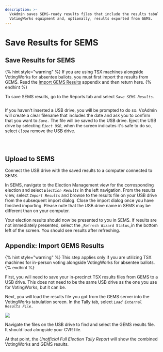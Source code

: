 ```yaml
---
description: >-
  VxAdmin saves SEMS-ready results files that include the results tabulated by
  VotingWorks equipment and, optionally, results exported from GEMS.
---
```


# Save Results for SEMS

## Save Results for SEMS

{% hint style="warning" %}
If you are using TSX machines alongside VotingWorks for absentee ballots, you must first import the results from GEMS. Read the [Import GEMS Results](export-results.md#appendix-import-gems-results) appendix and then return here.
{% endhint %}

To save SEMS results, go to the Reports tab and select _`Save SEMS Results`_.

<figure><img src="../.gitbook/assets/image (85).png" alt=""><figcaption></figcaption></figure>

If you haven't inserted a USB drive, you will be prompted to do so. VxAdmin will create a clear filename that includes the date and ask you to confirm that you want to _`Save.`_ The file will be saved to the USB drive. Eject the USB drive by selecting _`Eject USB`_, when the screen indicates it's safe to do so, select _`Close`_ remove the USB drive.

<div>

<figure><img src="../.gitbook/assets/1 save results.png" alt=""><figcaption></figcaption></figure>

 

<figure><img src="../.gitbook/assets/2 eject usb.png" alt=""><figcaption></figcaption></figure>

 

<figure><img src="../.gitbook/assets/3 close.png" alt=""><figcaption></figcaption></figure>

</div>

## Upload to SEMS

Connect the USB drive with the saved results to a computer connected to SEMS.&#x20;

In SEMS, navigate to the Election Management view for the corresponding election and select _`Election Results`_ in the left navigation. From the results view, select _`Import Results`_ and browse to the results file on your USB drive from the subsequent import dialog. Close the import dialog once you have finished importing. Please note that the USB drive name in SEMS may be different than on your computer.&#x20;

Your election results should now be presented to you in SEMS. If results are not immediately presented, select the _`Refresh Wizard Status`_in the bottom left of the screen. You should see results after refreshing.

## Appendix: Import GEMS Results

{% hint style="warning" %}
This step applies only if you are utilizing TSX machines for in-person voting alongside VotingWorks for absentee ballots.
{% endhint %}

First, you will need to save your in-precinct TSX results files from GEMS to a USB drive. This does not need to be the same USB drive as the one you use for VotingWorks, but it can be.

Next, you will load the results file you got from the GEMS server into the VotingWorks tabulation screen. In the Tally tab, select _`Load External Results File.`_

![](<../.gitbook/assets/image (236).png>)

Navigate the files on the USB drive to find and select the GEMS results file. It should load alongside your CVR file.

At that point, the _Unofficial Full Election Tally Report_ will show the combined VotingWorks and GEMS results.
